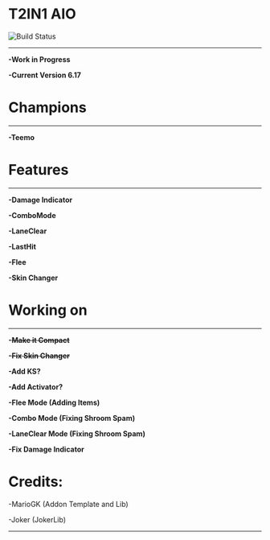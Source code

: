 # T2IN1 AIO

![Build Status](https://camo.githubusercontent.com/cfcaf3a99103d61f387761e5fc445d9ba0203b01/68747470733a2f2f7472617669732d63692e6f72672f6477796c2f657374612e7376673f6272616e63683d6d6173746572?branch=master)

___
**-Work in Progress**

**-Current Version 6.17**


# Champions
___

**-Teemo**


# Features
___

**-Damage Indicator**

**-ComboMode**

**-LaneClear**

**-LastHit**

**-Flee**

**-Skin Changer**


# Working on
___

**-~~Make it Compact~~**

**-~~Fix Skin Changer~~**

**-Add KS?**

**-Add Activator?**

**-Flee Mode (Adding Items)**

**-Combo Mode (Fixing Shroom Spam)**

**-LaneClear Mode (Fixing Shroom Spam)**

**-Fix Damage Indicator**

# Credits:

-MarioGK (Addon Template and Lib)

-Joker (JokerLib)
___

